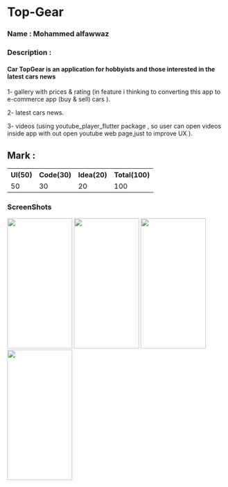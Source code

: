 # Top-Gear

<div>

### Name : Mohammed alfawwaz

### Description :

#### Car TopGear is an application for hobbyists and those interested in the latest cars news

1- gallery with prices & rating (in feature i thinking to converting this app to e-commerce app (buy & sell) cars ).

2- latest cars news.

3- videos (using youtube_player_flutter package , so user can open videos inside app with out open youtube web page,just to improve UX ).

</div>

## Mark :

<table>
  <tr>
      <th>UI(50)</td>  
      <th>Code(30)</td>  
      <th>Idea(20)</td>  
      <th>Total(100)</td>  
  </tr>
  <tr>
      <td>50</td>  
      <td>30</td>  
      <td>20</td>  
      <td>100</td>  
  </tr>
<table>
  
  ### ScreenShots
  <div>
    <img src="https://github.com/Eng-Mohamed-Elsayed/Flutter-AppCar-Top-Gear/blob/master/assets/screenshots/Screenshot_1628873807.png" width="150" height="300">
    <img src="https://github.com/Eng-Mohamed-Elsayed/Flutter-AppCar-Top-Gear/blob/master/assets/screenshots/Screenshot_1628873812.png" width="150" height="300">
    <img src="https://github.com/Eng-Mohamed-Elsayed/Flutter-AppCar-Top-Gear/blob/master/assets/screenshots/Screenshot_1628873827.png" width="150" height="300" >
    <img src="https://github.com/Eng-Mohamed-Elsayed/Flutter-AppCar-Top-Gear/blob/master/assets/screenshots/Screenshot_1628873843.png" width="150" height="300" >
    
 
  </div>
